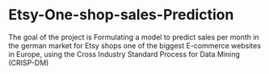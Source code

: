 # Etsy-One-shop-sales-Prediction
The goal of the project is Formulating a model to predict sales per month in the german market for Etsy shops one of the biggest E-commerce websites in Europe, using the Cross Industry Standard Process for Data Mining (CRISP-DM) 

